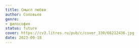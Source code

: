 ```yaml
---
title: Смысл любви
author: Соловьев
genre:
- философия
status: future
cover: https://cv3.litres.ru/pub/c/cover_330/66212436.jpg
date: 2023-09-18
---
```


